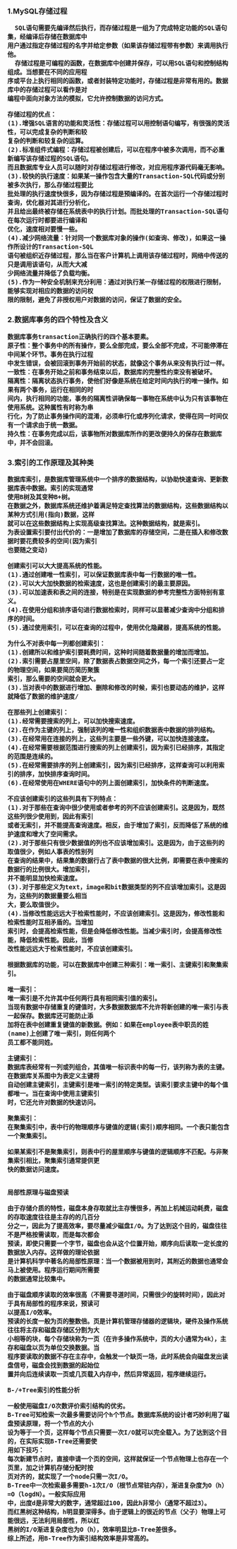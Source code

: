 <H3>1.MySQL存储过程

	  SQL语句需要先编译然后执行，而存储过程是一组为了完成特定功能的SQL语句集，经编译后存储在数据库中
	用户通过指定存储过程的名字并给定参数（如果该存储过程带有参数）来调用执行他。
	  存储过程是可编程的函数，在数据库中创建并保存，可以用SQL语句和控制结构组成。当想要在不同的应用程
	序或平台上执行相同的函数，或者封装特定功能时，存储过程是非常有用的。数据库中的存储过程可以看作是对
	编程中面向对象方法的模拟，它允许控制数据的访问方式。
	
	存储过程的优点：
	(1).增强SQL语言的功能和灵活性：存储过程可以用控制语句编写，有很强的灵活性，可以完成复杂的判断和较
	复杂的判断和较复杂的运算。	
	(2).标准组件式编程：存储过程被创建后，可以在程序中被多次调用，而不必重新编写该存储过程的SQL语句。
	而且数据库专业人员可以随时对存储过程进行修改，对应用程序源代码毫无影响。
	(3).较快的执行速度：如果某一操作包含大量的Transaction-SQL代码或分别被多次执行，那么存储过程要比
	批处理的执行速度快很多，因为存储过程是预编译的。在首次运行一个存储过程时查询，优化器对其进行分析化，
	并且给出最终被存储在系统表中的执行计划。而批处理的Transaction-SQL语句在每次运行时都要进行编译和
	优化，速度相对要慢一些。
	(4).减少网络流量：针对同一个数据库对象的操作(如查询、修改)，如果这一操作所设计的Transaction-SQL
	语句被组织近存储过程，那么当在客户计算机上调用该存储过程时，网络中传送的只是调用该语句，从而大大减
	少网络流量并降低了负载均衡。
	(5).作为一种安全机制来充分利用：通过对执行某一存储过程的权限进行限制，能够实现对相应的数据的访问权
	限的限制，避免了非授权用户对数据的访问，保证了数据的安全。
	
	
<H3>2.数据库事务的四个特性及含义

	数据库事务transaction正确执行的四个基本要素。
	原子性：整个事务中的所有操作，要么全部完成，要么全部不完成，不可能停滞在中间某个环节。事务在执行过程
	中发生错误，会被回滚到事务开始前的状态，就像这个事务从来没有执行过一样。
	一致性：在事务开始之前和事务结束以后，数据库的完整性约束没有被破坏。
	隔离性：隔离状态执行事务，使他们好像是系统在给定时间内执行的唯一操作。如果有两个事务，运行在相同的时
	间内，执行相同的功能，事务的隔离性讲确保每一事物在系统中认为只有该事物在使用系统。这种属性有时称为串
	行化，为了防止事务操作间的混淆，必须串行化或序列化请求，使得在同一时间仅有一个请求由于统一数据。
	持久性：在事务完成以后，该事物所对数据库所作的更改便持久的保存在数据库中，并不会回滚。
	
	
<H3>3.索引的工作原理及其种类

	数据库索引，是数据库管理系统中一个排序的数据结构，以协助快速查询、更新数据库表中数据。索引的实现通常
	使用B树及其变种B+树。
	在数据之外，数据库系统还维护着满足特定查找算法的数据结构，这些数据结构以某种方式引用(指向)数据，这样
	就可以在这些数据结构上实现高级查找算法。这种数据结构，就是索引。
	为表设置索引要付出代价的：一是增加了数据库的存储空间，二是在插入和修改数据时要花费较多的空间(因为索引
	也要随之变动)
	
	创建索引可以大大提高系统的性能。
	(1).通过创建唯一性索引，可以保证数据库表中每一行数据的唯一性。
	(2).可以大大加快数据的检索速度，这也是创建索引的最主要原因。
	(3).可以加速表和表之间的连接，特别是在实现数据的参考完整性方面特别有意义。
	(4).在使用分组和排序语句进行数据检索时，同样可以显著减少查询中分组和排序的时间。
	(5).通过使用索引，可以在查询的过程中，使用优化隐藏器，提高系统的性能。
	
	为什么不对表中每一列都创建索引：
	(1).创建所以和维护索引要耗费时间，这种时间随着数据量的增加而增加。
	(2).索引需要占屋里空间，除了数据表占数据空间之外，每一个索引还要占一定的物理空间，如果要简历简历聚簇
	索引，那么需要的空间就会更大。
	(3).当对表中的数据进行增加、删除和修改的时候，索引也要动态的维护，这样就降低了数据的维护速度/
	
	在那些列上创建索引：
	(1).经常需要搜索的列上，可以加快搜索速度。
	(2).在作为主键的列上，强制该列的唯一性和组织数据表中数据的排列结构。
	(3).在经常用在连接的列上，这些列主要是一些外键，可以加快连接速度。
	(4).在经常需要根据范围进行搜索的列上创建索引，因为索引已经排序，其指定的范围是连续的。
	(5).在经常需要排序的列上创建索引，因为索引已经排序，这样查询可以利用索引的排序，加快排序查询时间。
	(6).在经常使用在WHERE语句中的列上面创建索引，加快条件的判断速度。
	
	不应该创建索引的这些列具有下列特点：
	(1).对于那些在查询中很少使用或者参考的列不应该创建索引。这是因为，既然这些列很少使用到，因此有索引
	或者无索引，并不能提高查询速度。相反，由于增加了索引，反而降低了系统的维护速度和增大了空间需求。
	(2).对于那些只有很少数据值的列也不应该增加索引。这是因为，由于这些列的取值很少，例如人事表的性别列
	在查询的结果中，结果集的数据行占了表中数据的很大比例，即需要在表中搜索的数据行的比例很大。增加索引，
	并不能明显加快检索速度。
	(3).对于那些定义为text，image和bit数据类型的列不应该增加索引。这是因为，这些列的数据量要么相当
	大，要么取值很少。
	(4).当修改性能远远大于检索性能时，不应该创建索引。这是因为，修改性能和检索性能时互相矛盾的。当增加
	索引时，会提高检索性能，但是会降低修改性能。当减少索引时，会提高修改性能，降低检索性能。因此，当修
	改性能远远大于检索性能时，不应该创建索引。
	
	根据数据库的功能，可以在数据库中创建三种索引：唯一索引、主键索引和聚集索引。
	
	唯一索引：
	唯一索引是不允许其中任何两行具有相同索引值的索引。
	当现有数据中存储重复的键值时，大多数据数据库不允许将新创建的唯一索引与表一起保存。数据库还可能防止添
	加将在表中创建重复键值的新数据。例如：如果在employee表中职员的姓(name)上创建了唯一索引，则任何两个
	员工都不能同姓。
	
	主键索引：
	数据库表经常有一列或列组合，其值唯一标识表中的每一行，该列称为表的主键。在数据库关系图中为表定义主键将
	自动创建主键索引，主键索引是唯一索引的特定类型。该索引要求主键中的每个值都唯一。当在查询中使用主键索引
	时，它还允许对数据的快速访问。
	
	聚集索引：
	在聚集索引中，表中行的物理顺序与键值的逻辑(索引)顺序相同。一个表只能包含一个聚集索引。
	
	如果某索引不是聚集索引，则表中行的屋里顺序与键值的逻辑顺序不匹配。与非聚集索引相比，聚集索引通常提供更
	快的数据访问速度。
	
	
	局部性原理与磁盘预读
	
	由于存储介质的特性，磁盘本身存取就比主存慢很多，再加上机械运动耗费，磁盘的存取速度往往是主存的的几百分
	分之一，因此为了提高效率，要尽量减少磁盘I/O。为了达到这个目的，磁盘往往不是严格按需读取，而是每次都会
	预读，即使只需要一个字节，磁盘也会从这个位置开始，顺序向后读取一定长度的数据放入内存。这样做的理论依据
	是计算机科学中著名的局部性原理：当一个数据被用到时，其附近的数据也通常会马上被使用。程序运行期间所需要
	的数据通常比较集中。
	
	由于磁盘顺序读取的效率很高（不需要寻道时间，只需很少的旋转时间），因此对于具有局部性的程序来说，预读可
	以提高I/O效率。
	预读的长度一般为页的整数倍。页是计算机管理存储器的逻辑块，硬件及操作系统往往将主存和磁盘存储区分割为大
	小相等的块，每个存储块称为一页（在许多操作系统中，页的大小通常为4k），主存和磁盘以页为单位交换数据。当
	程序要读取的数据不存在主存中，会触发一个缺页一场，此时系统会向磁盘发出读盘信号，磁盘会找到数据的起始位
	置并向后连续读取一页或几页载入内存中，然后异常返回，程序继续运行。
	
	B-/+Tree索引的性能分析
	
	一般使用磁盘I/O次数评价索引结构的优劣。
	B-Tree可知检索一次最多需要访问个h个节点。数据库系统的设计者巧妙利用了磁盘预读原理，将一个节点的大小
	设为等于一个页，这样每个节点只需要一次I/O就可以完全载入。为了达到这个目的，在实际实现B-Tree还需要使
	用如下技巧：
	每次新建节点时，直接申请一个页的空间，这样就保证一个节点物理上也存在一个页里，加之计算机存储分配时按
	页对齐的，就实现了一个node只需一次I/O。
	B-Tree中一次检索最多需要h-1次I/O（根节点常驻内存），渐进复杂度为O（h）=O（logdN）。一般实际应用
	中，出度d是非常大的数字，通常超过100，因此h非常小（通常不超过3）。
	而红黑树这种结构，h明显要深得多。由于逻辑上的很近的节点（父子）物理上可能很远，无法利用局部性，所以红
	黑树的I/O渐进复杂度也为O（h），效率明显比B-Tree差很多。
	综上所述，用B-Tree作为索引结构效率是非常高的。
	
	
	
	
	
	
	
	
	
	
	
	
	
	
	
	
	
	
	
	
	
	
	
	
	
	